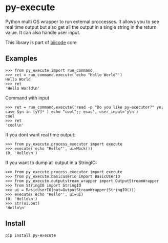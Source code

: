 py-execute
==========

Python multi OS wrapper to run external proccesses. It allows you to see real time output but also get all the output in a single string in the return value.
It can also handle user input.

This library is part of [biicode](http://www.biicode.com) core

Examples
--------

    >>> from py_execute import run_command
    >>> ret = run_command.execute('echo "Hello World"')
    Hello World
    >>> ret
    'Hello World\n'

Command with input

    >>> ret = run_command.execute('read -p "Do you like py-executor?" yn; case $yn in [yY]* ) echo "cool";; esac', user_input='y\n')
    cool
    >>> ret
    'cool\n'

If you dont want real time output:

	>>> from py_execute.process_executor import execute
	>>> execute('echo "Hello"', ui=Mock())
	(0, 'Hello\n')

If you want to dump all output in a StringIO:

    >>> from py_execute.process_executor import execute
	>>> from py_execute.basicuserio import BasicUserIO
	>>> from py_execute.outputstream_wrapper import OutputStreamWrapper
	>>> from StringIO import StringIO
	>>> ui = BasicUserIO(out=OutputStreamWrapper(StringIO()))
	>>> execute('echo "Hello"', ui=ui)
	(0, 'Hello\n')
	>>> str(ui.out)
	'Hello\n'


Install
-------

	pip install py-execute